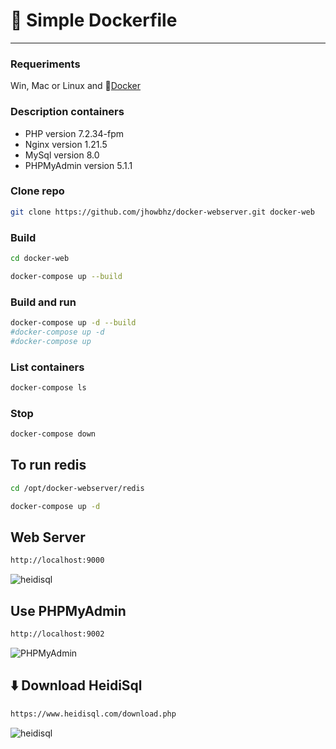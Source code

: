 # 🐳 Simple Dockerfile 
*****

### Requeriments
Win, Mac or Linux and 🐳[Docker](https://docs.docker.com/get-docker/)

### Description containers
- PHP version 7.2.34-fpm
- Nginx version 1.21.5
- MySql version 8.0
- PHPMyAdmin version 5.1.1

### Clone repo

```bash
git clone https://github.com/jhowbhz/docker-webserver.git docker-web
```

### Build

```bash
cd docker-web
```

```bash
docker-compose up --build
```

### Build and run  

```bash
docker-compose up -d --build
#docker-compose up -d
#docker-compose up
```

### List containers

```bash
docker-compose ls
```

### Stop

```bash
docker-compose down
```

## To run redis

```bash
cd /opt/docker-webserver/redis

docker-compose up -d
```

## Web Server

```bash
http://localhost:9000
```
![heidisql](https://i.imgur.com/sdP1txK.png)

## Use PHPMyAdmin
```bash
http://localhost:9002
```

![PHPMyAdmin](https://i.imgur.com/1RxkI0R.png)

## ⬇️ Download HeidiSql

```bash
https://www.heidisql.com/download.php
```

![heidisql](https://i.imgur.com/gfQkRWg.png)

